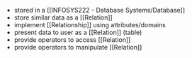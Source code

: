 - stored in a [[INFOSYS222 - Database Systems/Database]]
- store similar data as a [[Relation]]
- implement [[Relationship]] using attributes/domains
- present data to user as a [[Relation]] (table)
- provide operators to access [[Relation]]
- provide operators to manipulate [[Relation]]
